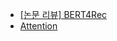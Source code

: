 - [[논문 리뷰] BERT4Rec](https://22-22.tistory.com/78)
- [Attention](https://www.youtube.com/watch?v=NSjpECvEf0Y)
